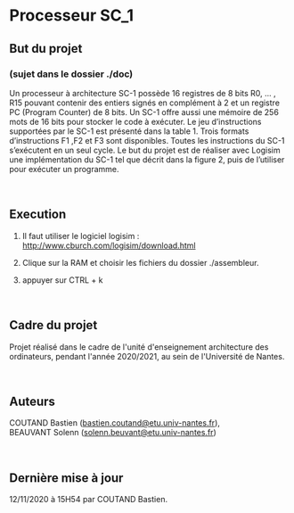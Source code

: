 # Processeur SC_1

## But du projet 

### (sujet dans le dossier ./doc)

Un processeur à architecture SC-1 possède 16 registres de 8 bits R0, ... , R15 pouvant contenir des entiers signés en complément à 2 et un registre PC (Program Counter) de 8 bits. Un SC-1 offre aussi une mémoire de 256 mots de 16 bits pour stocker le code à exécuter. Le jeu d’instructions supportées par le SC-1 est présenté dans la table 1. Trois formats d’instructions F1 ,F2 et F3 sont disponibles. Toutes les instructions du SC-1 s’exécutent en un seul cycle. Le but du projet est de réaliser avec Logisim une implémentation du SC-1 tel que décrit dans la figure 2, puis de l’utiliser pour exécuter un programme.

<br/>

## Execution

1. Il faut utiliser le logiciel logisim : http://www.cburch.com/logisim/download.html

2. Clique sur la RAM et choisir les fichiers du dossier ./assembleur.

3. appuyer sur CTRL + k

<br/>

## Cadre du projet 

Projet réalisé dans le cadre de l'unité d'enseignement architecture des ordinateurs, pendant l'année 2020/2021, au sein de l'Université de Nantes.
 
<br/>

## Auteurs

COUTAND Bastien (bastien.coutand@etu.univ-nantes.fr), <br>
BEAUVANT Solenn (solenn.beuvant@etu.univ-nantes.fr)

<br/>

## Dernière mise à jour
 
12/11/2020 à 15H54 par COUTAND Bastien.
 
